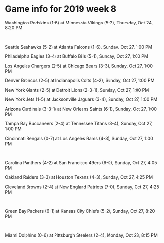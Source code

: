 # Game info for 2019 week 8

Washington Redskins (1-6) at Minnesota Vikings (5-2), Thursday, Oct 24, 8:20 PM


<br/>

Seattle Seahawks (5-2) at Atlanta Falcons (1-6), Sunday, Oct 27, 1:00 PM

Philadelphia Eagles (3-4) at Buffalo Bills (5-1), Sunday, Oct 27, 1:00 PM

Los Angeles Chargers (2-5) at Chicago Bears (3-3), Sunday, Oct 27, 1:00 PM

Denver Broncos (2-5) at Indianapolis Colts (4-2), Sunday, Oct 27, 1:00 PM

New York Giants (2-5) at Detroit Lions (2-3-1), Sunday, Oct 27, 1:00 PM

New York Jets (1-5) at Jacksonville Jaguars (3-4), Sunday, Oct 27, 1:00 PM

Arizona Cardinals (3-3-1) at New Orleans Saints (6-1), Sunday, Oct 27, 1:00 PM

Tampa Bay Buccaneers (2-4) at Tennessee Titans (3-4), Sunday, Oct 27, 1:00 PM

Cincinnati Bengals (0-7) at Los Angeles Rams (4-3), Sunday, Oct 27, 1:00 PM


<br/>

Carolina Panthers (4-2) at San Francisco 49ers (6-0), Sunday, Oct 27, 4:05 PM

Oakland Raiders (3-3) at Houston Texans (4-3), Sunday, Oct 27, 4:25 PM

Cleveland Browns (2-4) at New England Patriots (7-0), Sunday, Oct 27, 4:25 PM


<br/>

Green Bay Packers (6-1) at Kansas City Chiefs (5-2), Sunday, Oct 27, 8:20 PM


<br/>

Miami Dolphins (0-6) at Pittsburgh Steelers (2-4), Monday, Oct 28, 8:15 PM

